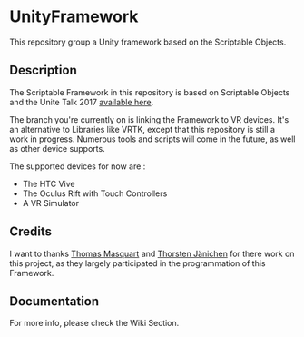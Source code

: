 # UnityFramework
This repository group a Unity framework based on the Scriptable Objects. 

## Description
The Scriptable Framework in this repository is based on Scriptable Objects and the Unite Talk 2017 [available here](https://www.youtube.com/watch?v=raQ3iHhE_Kk&t=1884s). 

The branch you're currently on is linking the Framework to VR devices. It's an alternative to Libraries like VRTK, except that this repository is still a work in progress. Numerous tools and scripts will come in the future, as well as other device supports.

The supported devices for now are :
- The HTC Vive
- The Oculus Rift with Touch Controllers
- A VR Simulator


## Credits
I want to thanks [Thomas Masquart](https://github.com/ThmsMsqrt) and [Thorsten Jänichen](https://github.com/TJaenichen) for there work on this project, as they largely participated in the programmation of this Framework.


## Documentation
For more info, please check the Wiki Section.